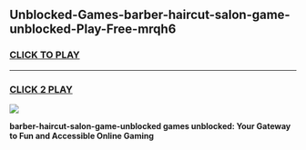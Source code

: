 
## Unblocked-Games-barber-haircut-salon-game-unblocked-Play-Free-mrqh6
<h3>
<a href="https://premium76.site?title=barber-haircut-salon-game-unblocked&ref=24M">CLICK TO PLAY</a></h3>
<hr>

<h3>
<a href="https://premium76.site?title=barber-haircut-salon-game-unblocked&ref=24M">CLICK 2 PLAY</a>
  
</h3>

<a href="https://premium76.site?title=barber-haircut-salon-game-unblocked&ref=24M"><img src="https://clearcache.store/games.png"></a>


**barber-haircut-salon-game-unblocked games unblocked: Your Gateway to Fun and Accessible Online Gaming**
